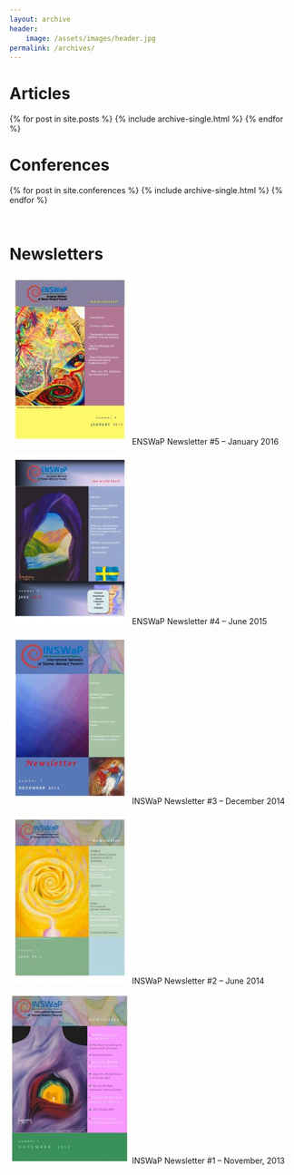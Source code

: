 ```yaml
---
layout: archive
header:
    image: /assets/images/header.jpg
permalink: /archives/
---
```


<h1>Articles</h1>
{% for post in site.posts %}
  {% include archive-single.html %}
{% endfor %}

<br>

<h1>Conferences</h1>

{% for post in site.conferences %}
  {% include archive-single.html %}
{% endfor %}

<br>

<h1>Newsletters</h1>

[<img src="/assets/archives/ENSWaP-Newsletter-5-January-2016-pdf-212x300.jpg" alt="thumbnail of enswap-newsletter-5-january-2016" width="212" height="300" />](/assets/archives/ENSWaP-Newsletter-5-January-2016.pdf) ENSWaP Newsletter #5 &#8211; January 2016

[<img src="/assets/archives/ENSWaP-Newsletter-4-June-2015-pdf-212x300.jpg" alt="thumbnail of enswap-newsletter-4-june-2015" width="212" height="300" />](/assets/archives/ENSWaP-Newsletter-4-June-2015.pdf) ENSWaP Newsletter #4 &#8211; June 2015

[<img src="/assets/archives/INSWaP-Newsletter-3-December-2014-pdf-212x300.jpg" alt="thumbnail of inswap-newsletter-3-december-2014" width="212" height="300" />](/assets/archives/INSWaP-Newsletter-3-December-2014.pdf) INSWaP Newsletter #3 &#8211; December 2014

[<img src="/assets/archives/INSWaP-Newsletter-2-June-2014-pdf-212x300.jpg" alt="thumbnail of inswap-newsletter-2-june-2014" width="212" height="300" />](/assets/archives/INSWaP-Newsletter-2-June-2014.pdf) INSWaP Newsletter #2 &#8211; June 2014

[<img src="/assets/archives/INSWaP-Newsletter-1-November-2013-pdf-212x300.jpg" alt="thumbnail of inswap-newsletter-1-november-2013" width="212" height="300" />](/assets/archives/INSWaP-Newsletter-1-November-2013.pdf) INSWaP Newsletter #1 &#8211; November, 2013

